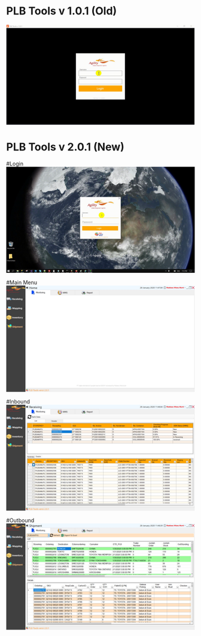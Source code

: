 # PLB Tools v 1.0.1 (Old)

![Loginpage](https://raw.githubusercontent.com/wsnx/AgilityTools/master/Sample.gif)


# PLB Tools v 2.0.1 (New)

#Login
![NewUI](https://raw.githubusercontent.com/wsnx/AgilityTools/master/LoginNew.gif)

#Main Menu
![NewUI](https://raw.githubusercontent.com/wsnx/AgilityTools/master/NewUI.jpg)


#Inbound
![NewUI](https://raw.githubusercontent.com/wsnx/AgilityTools/master/Inbound.jpg)

#Outbound
![NewUI](https://raw.githubusercontent.com/wsnx/AgilityTools/master/Outbound.jpg)



